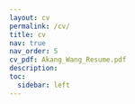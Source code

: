 ```yaml
---
layout: cv
permalink: /cv/
title: cv
nav: true
nav_order: 5
cv_pdf: Akang_Wang_Resume.pdf
description:
toc:
  sidebar: left
---
```



<!-- <div class="cv-pdf">
  <a href="/assets/pdf/Akang_Wang_Resume.pdf" target="_blank">
    <img height="60px" src="/assets/img/pdf_icon.png">
    <p>Akang_Wang_CV</p>
  </a>
</div> -->